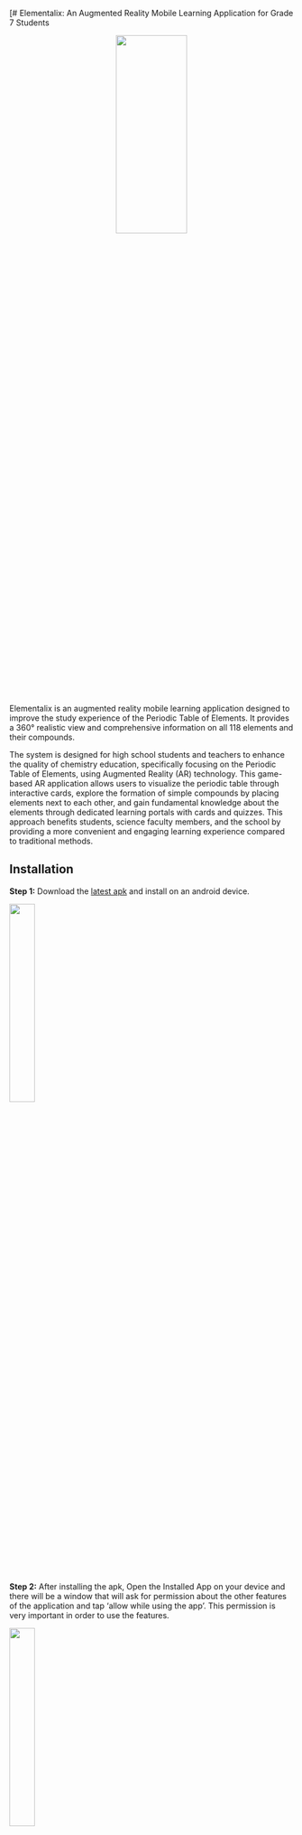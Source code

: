 [# Elementalix: An Augmented Reality Mobile Learning Application for Grade 7 Students
<p align="center">
<img src = "https://github.com/johnrefani/Elementalix/blob/main/Assets/Resources/Frame.png" width=50% height=30% />

</p>

Elementalix is an augmented reality mobile learning application designed to improve the study experience of the Periodic Table of Elements. It provides a 360° realistic view and comprehensive information on all 118 elements and their compounds.

The system is designed for high school students and teachers to enhance the quality of chemistry education, specifically focusing on the Periodic Table of Elements, using Augmented Reality (AR) technology. This game-based AR application allows users to visualize the periodic table through interactive cards, explore the formation of simple compounds by placing elements next to each other, and gain fundamental knowledge about the elements through dedicated learning portals with cards and quizzes. This approach benefits students, science faculty members, and the school by providing a more convenient and engaging learning experience compared to traditional methods.

## Installation

**Step 1:** Download the [latest apk](https://github.com/johnrefani/Elementalix/releases/download/v0.1/Elementalix.apk) and install on an android device.

<img src="https://github.com/johnrefani/Elementalix/blob/main/Assets/Resources/Instructions/Step%201.jpg" width=30% height=30% /><br/><br/>

**Step 2:** After installing the apk, 
Open the Installed App on your device and there will be a window that will ask for permission about the other features of the application and tap ‘allow while using the app’. 
This permission is very important in order to use the features.

<img src="https://github.com/johnrefani/Elementalix/blob/main/Assets/Resources/Instructions/Step%202.jpg" width=30% height=30%/>

## User Manual
Download the official user manual [here](https://github.com/johnrefani/Elementalix/releases/download/v0.1/User.Manual.docx).

## Screenshots
**Home Page**
<img src="https://github.com/johnrefani/Elementalix/blob/main/Assets/Resources/Instructions/Picture1.png" width=50% height=30%/>
<br> <br>

<img src="https://github.com/johnrefani/Elementalix/blob/main/Assets/Resources/Instructions/Picture2.jpg" width=50% height=30%/>
<br> <br>

<img src="https://github.com/johnrefani/Elementalix/blob/main/Assets/Resources/Instructions/Picture3.jpg" width=50% height=30%/>
<br> <br>

<img src="https://github.com/johnrefani/Elementalix/blob/main/Assets/Resources/Instructions/Picture4.jpg" width=50% height=30%/>
<br> <br>

<img src="https://github.com/johnrefani/Elementalix/blob/main/Assets/Resources/Instructions/Picture5.jpg" width=50% height=30%/>
<br> <br>

<img src="https://github.com/johnrefani/Elementalix/blob/main/Assets/Resources/Instructions/Picture6.png" width=50% height=30%/>
<br> <br>


## Developers
 - [John Cloyd Refani]()
 - [Jaypee Cabanela]()
 - [Ildefer Ramos]()
](https://github.com/johnrefani/Elementalix/blob/main/Assets/Resources/Frame.png

https://github.com/johnrefani/Elementalix/blob/main/Assets/Resources/Instructions/Step%201.jpg
https://github.com/johnrefani/Elementalix/blob/main/Assets/Resources/Instructions/Step%202.jpg

https://github.com/johnrefani/Elementalix/blob/main/Assets/Resources/Instructions/Picture1.png
https://github.com/johnrefani/Elementalix/blob/main/Assets/Resources/Instructions/Picture2.jpg
https://github.com/johnrefani/Elementalix/blob/main/Assets/Resources/Instructions/Picture3.jpg
https://github.com/johnrefani/Elementalix/blob/main/Assets/Resources/Instructions/Picture4.jpg
https://github.com/johnrefani/Elementalix/blob/main/Assets/Resources/Instructions/Picture5.jpg
https://github.com/johnrefani/Elementalix/blob/main/Assets/Resources/Instructions/Picture6.png


https://github.com/johnrefani/Elementalix/releases/download/v0.1/Elementalix.apk
https://github.com/johnrefani/Elementalix/releases/download/v0.1/User.Manual.docx



# Elementalix: An Augmented Reality Mobile Learning Application for Grade 7 Students
<p align="center">
<img src = "https://github.com/johnrefani/Elementalix/blob/main/Assets/Resources/Frame.png" width=30% height=30% />

</p>

Elementalix is an augmented reality mobile learning application designed to improve the study experience of the Periodic Table of Elements. It provides a 360° realistic view and comprehensive information on all 118 elements and their compounds.

The system is designed for high school students and teachers to enhance the quality of chemistry education, specifically focusing on the Periodic Table of Elements, using Augmented Reality (AR) technology. This game-based AR application allows users to visualize the periodic table through interactive cards, explore the formation of simple compounds by placing elements next to each other, and gain fundamental knowledge about the elements through dedicated learning portals with cards and quizzes. This approach benefits students, science faculty members, and the school by providing a more convenient and engaging learning experience compared to traditional methods.

## Installation

**Step 1:** Download the [latest apk](https://github.com/johnrefani/Elementalix/releases/download/v0.1/Elementalix.apk) and install on an android device.

<img src="https://github.com/johnrefani/Elementalix/blob/main/Assets/Resources/Instructions/Step%201.jpg" width=30% height=30% /><br/><br/>

**Step 2:** After installing the apk, 
Open the Installed App on your device and there will be a window that will ask for permission about the other features of the application and tap ‘allow while using the app’. 
This permission is very important in order to use the features.

<img src="https://github.com/johnrefani/Elementalix/blob/main/Assets/Resources/Instructions/Step%202.jpg" width=30% height=30%/>

## User Manual
Download the official user manual [here](https://github.com/johnrefani/Elementalix/releases/download/v0.1/User.Manual.docx).

## Screenshots
**Home Page**
<img src="https://github.com/johnrefani/Elementalix/blob/main/Assets/Resources/Instructions/Picture1.png" width=30% height=30%/>
<br> <br>

<img src="https://github.com/johnrefani/Elementalix/blob/main/Assets/Resources/Instructions/Picture2.jpg" width=30% height=30%/>
<br> <br>

<img src="https://github.com/johnrefani/Elementalix/blob/main/Assets/Resources/Instructions/Picture3.jpg" width=30% height=30%/>
<br> <br>

<img src="https://github.com/johnrefani/Elementalix/blob/main/Assets/Resources/Instructions/Picture4.jpg" width=30% height=30%/>
<br> <br>

<img src="https://github.com/johnrefani/Elementalix/blob/main/Assets/Resources/Instructions/Picture5.jpg" width=30% height=30%/>
<br> <br>

<img src="https://github.com/johnrefani/Elementalix/blob/main/Assets/Resources/Instructions/Picture6.png" width=30% height=30%/>
<br> <br>



## Developers
 - [John Cloyd Refani]()
 - [Jaypee Cabanela]()
 - [Ildefer Ramos]()

